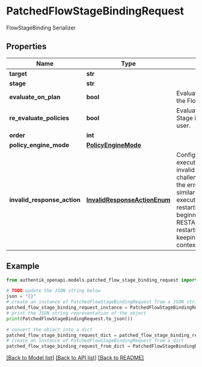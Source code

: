 # PatchedFlowStageBindingRequest

FlowStageBinding Serializer

## Properties

Name | Type | Description | Notes
------------ | ------------- | ------------- | -------------
**target** | **str** |  | [optional] 
**stage** | **str** |  | [optional] 
**evaluate_on_plan** | **bool** | Evaluate policies during the Flow planning process. | [optional] 
**re_evaluate_policies** | **bool** | Evaluate policies when the Stage is presented to the user. | [optional] 
**order** | **int** |  | [optional] 
**policy_engine_mode** | [**PolicyEngineMode**](PolicyEngineMode.md) |  | [optional] 
**invalid_response_action** | [**InvalidResponseActionEnum**](InvalidResponseActionEnum.md) | Configure how the flow executor should handle an invalid response to a challenge. RETRY returns the error message and a similar challenge to the executor. RESTART restarts the flow from the beginning, and RESTART_WITH_CONTEXT restarts the flow while keeping the current context. | [optional] 

## Example

```python
from authentik_openapi.models.patched_flow_stage_binding_request import PatchedFlowStageBindingRequest

# TODO update the JSON string below
json = "{}"
# create an instance of PatchedFlowStageBindingRequest from a JSON string
patched_flow_stage_binding_request_instance = PatchedFlowStageBindingRequest.from_json(json)
# print the JSON string representation of the object
print(PatchedFlowStageBindingRequest.to_json())

# convert the object into a dict
patched_flow_stage_binding_request_dict = patched_flow_stage_binding_request_instance.to_dict()
# create an instance of PatchedFlowStageBindingRequest from a dict
patched_flow_stage_binding_request_from_dict = PatchedFlowStageBindingRequest.from_dict(patched_flow_stage_binding_request_dict)
```
[[Back to Model list]](../README.md#documentation-for-models) [[Back to API list]](../README.md#documentation-for-api-endpoints) [[Back to README]](../README.md)


